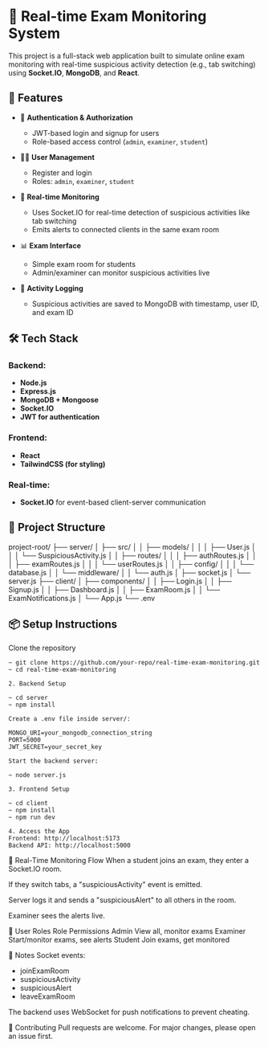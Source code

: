 # 👀 Real-time Exam Monitoring System

This project is a full-stack web application built to simulate online exam monitoring with real-time suspicious activity detection (e.g., tab switching) using **Socket.IO**, **MongoDB**, and **React**.

## 🚀 Features

- 🔐 **Authentication & Authorization**
  - JWT-based login and signup for users
  - Role-based access control (`admin`, `examiner`, `student`)

- 🧑‍💻 **User Management**
  - Register and login
  - Roles: `admin`, `examiner`, `student`

- 📡 **Real-time Monitoring**
  - Uses Socket.IO for real-time detection of suspicious activities like tab switching
  - Emits alerts to connected clients in the same exam room

- 📊 **Exam Interface**
  - Simple exam room for students
  - Admin/examiner can monitor suspicious activities live

- 🧠 **Activity Logging**
  - Suspicious activities are saved to MongoDB with timestamp, user ID, and exam ID

## 🛠️ Tech Stack

### Backend:
- **Node.js**
- **Express.js**
- **MongoDB + Mongoose**
- **Socket.IO**
- **JWT for authentication**

### Frontend:
- **React**
- **TailwindCSS (for styling)**

### Real-time:
- **Socket.IO** for event-based client-server communication

## 📁 Project Structure

project-root/
├── server/
│ ├── src/
│ │ ├── models/
│ │ │ ├── User.js
│ │ │ └── SuspiciousActivity.js
│ │ ├── routes/
│ │ │ ├── authRoutes.js
│ │ │ ├── examRoutes.js
│ │ │ └── userRoutes.js
│ │ ├── config/
│ │ │ └── database.js
│ │ └── middleware/
│ │ └── auth.js
│ ├── socket.js
│ └── server.js
├── client/
│ ├── components/
│ │ ├── Login.js
│ │ ├── Signup.js
│ │ ├── Dashboard.js
│ │ ├── ExamRoom.js
│ │ └── ExamNotifications.js
│ └── App.js
└── .env

## 📦 Setup Instructions

Clone the repository

```
~ git clone https://github.com/your-repo/real-time-exam-monitoring.git
~ cd real-time-exam-monitoring

2. Backend Setup

~ cd server
~ npm install

Create a .env file inside server/:

MONGO_URI=your_mongodb_connection_string
PORT=5000
JWT_SECRET=your_secret_key

Start the backend server:

~ node server.js

3. Frontend Setup

~ cd client
~ npm install
~ npm run dev

4. Access the App
Frontend: http://localhost:5173
Backend API: http://localhost:5000

```

🧪 Real-Time Monitoring Flow
When a student joins an exam, they enter a Socket.IO room.

If they switch tabs, a "suspiciousActivity" event is emitted.

Server logs it and sends a "suspiciousAlert" to all others in the room.

Examiner sees the alerts live.

🔐 User Roles
Role	Permissions
Admin	View all, monitor exams
Examiner	Start/monitor exams, see alerts
Student	Join exams, get monitored

📌 Notes
Socket events:
- joinExamRoom
- suspiciousActivity
- suspiciousAlert
- leaveExamRoom

The backend uses WebSocket for push notifications to prevent cheating.

🤝 Contributing
Pull requests are welcome. For major changes, please open an issue first.
